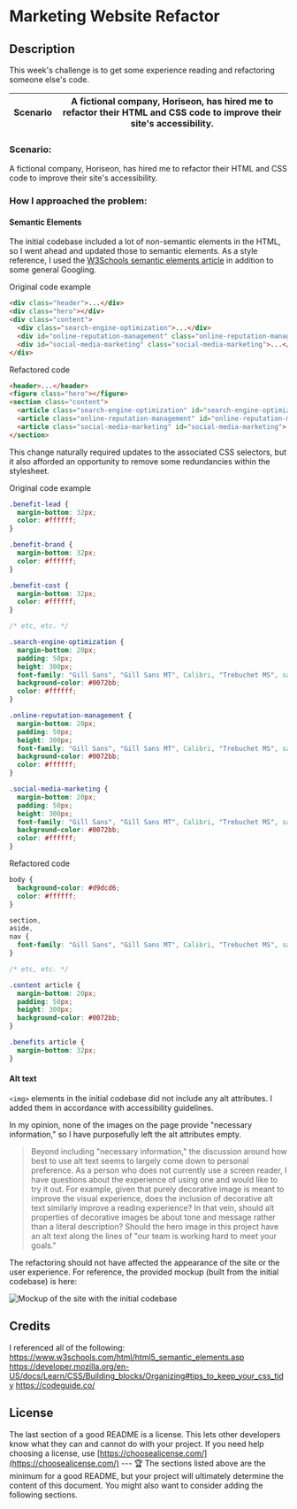 # Marketing Website Refactor

## Description

This week's challenge is to get some experience reading and refactoring someone else's code.

| Scenario | A fictional company, Horiseon, has hired me to refactor their HTML and CSS code to improve their site's accessibility. |
| -------- | --- |

### Scenario:

A fictional company, Horiseon, has hired me to refactor their HTML and CSS code to improve their site's accessibility.

### How I approached the problem:

#### Semantic Elements

The initial codebase included a lot of non-semantic elements in the HTML, so I went ahead and updated those to semantic elements. As a style reference, I used the [W3Schools semantic elements article](https://www.w3schools.com/html/html5_semantic_elements.asp) in addition to some general Googling.

Original code example

```html
<div class="header">...</div>
<div class="hero"></div>
<div class="content">
  <div class="search-engine-optimization">...</div>
  <div id="online-reputation-management" class="online-reputation-management">...</div>
  <div id="social-media-marketing" class="social-media-marketing">...</div>
</div>
```

Refactored code

```html
<header>...</header>
<figure class="hero"></figure>
<section class="content">
  <article class="search-engine-optimization" id="search-engine-optimization">...</article>
  <article class="online-reputation-management" id="online-reputation-management">...</article>
  <article class="social-media-marketing" id="social-media-marketing">...</article>
</section>
```

This change naturally required updates to the associated CSS selectors, but it also afforded an opportunity to remove some redundancies within the stylesheet.

Original code example

```css
.benefit-lead {
  margin-bottom: 32px;
  color: #ffffff;
}

.benefit-brand {
  margin-bottom: 32px;
  color: #ffffff;
}

.benefit-cost {
  margin-bottom: 32px;
  color: #ffffff;
}

/* etc, etc. */

.search-engine-optimization {
  margin-bottom: 20px;
  padding: 50px;
  height: 300px;
  font-family: "Gill Sans", "Gill Sans MT", Calibri, "Trebuchet MS", sans-serif;
  background-color: #0072bb;
  color: #ffffff;
}

.online-reputation-management {
  margin-bottom: 20px;
  padding: 50px;
  height: 300px;
  font-family: "Gill Sans", "Gill Sans MT", Calibri, "Trebuchet MS", sans-serif;
  background-color: #0072bb;
  color: #ffffff;
}

.social-media-marketing {
  margin-bottom: 20px;
  padding: 50px;
  height: 300px;
  font-family: "Gill Sans", "Gill Sans MT", Calibri, "Trebuchet MS", sans-serif;
  background-color: #0072bb;
  color: #ffffff;
}
```

Refactored code

```css
body {
  background-color: #d9dcd6;
  color: #ffffff;
}

section,
aside,
nav {
  font-family: "Gill Sans", "Gill Sans MT", Calibri, "Trebuchet MS", sans-serif;
}

/* etc, etc. */

.content article {
  margin-bottom: 20px;
  padding: 50px;
  height: 300px;
  background-color: #0072bb;
}

.benefits article {
  margin-bottom: 32px;
}
```

#### Alt text

`<img>` elements in the initial codebase did not include any alt attributes. I added them in accordance with accessibility guidelines.

In my opinion, none of the images on the page provide "necessary information," so I have purposefully left the alt attributes empty.

> Beyond including "necessary information," the discussion around how best to use alt text seems to largely come down to personal preference. As a person who does not currently use a screen reader, I have questions about the experience of using one and would like to try it out. For example, given that purely decorative image is meant to improve the visual experience, does the inclusion of decorative alt text similarly improve a reading experience? In that vein, should alt properties of decorative images be about tone and message rather than a literal description? Should the hero image in this project have an alt text along the lines of "our team is working hard to meet your goals."

The refactoring should not have affected the appearance of the site or the user experience. For reference, the provided mockup (built from the initial codebase) is here:

![Mockup of the site with the initial codebase](https://ucb.bootcampcontent.com/UCB-Coding-Bootcamp/UCB-VIRT-FSF-FT-03-2023-U-LOLC/-/raw/main/course-content/01-html-git-css/challenge/Assets/01-html-css-git-homework-demo.png "Horiseon Site Mockup")

## Credits

I referenced all of the following:
https://www.w3schools.com/html/html5_semantic_elements.asp
https://developer.mozilla.org/en-US/docs/Learn/CSS/Building_blocks/Organizing#tips_to_keep_your_css_tidy
https://codeguide.co/

## License

The last section of a good README is a license.
This lets other developers know what they can and cannot do with your project.
If you need help choosing a license, use
[https://choosealicense.com/](https://choosealicense.com/) --- 🏆 The sections
listed above are the minimum for a good README, but your project will ultimately
determine the content of this document. You might also want to consider adding
the following sections.
